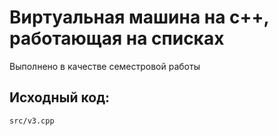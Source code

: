 # Виртуальная машина на с++, работающая на списках
Выполнено в качестве семестровой работы

## Исходный код:
`src/v3.cpp`
